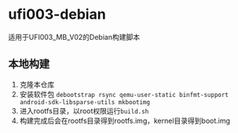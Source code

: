 # ufi003-debian
适用于UFI003_MB_V02的Debian构建脚本

## 本地构建
1. 克隆本仓库
2. 安装软件包 `debootstrap rsync qemu-user-static binfmt-support android-sdk-libsparse-utils mkbootimg`
3. 进入rootfs目录，以root权限运行`build.sh`
4. 构建完成后会在rootfs目录得到rootfs.img，kernel目录得到boot.img
